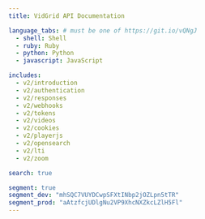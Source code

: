 ```yaml
---
title: VidGrid API Documentation

language_tabs: # must be one of https://git.io/vQNgJ
  - shell: Shell
  - ruby: Ruby
  - python: Python
  - javascript: JavaScript

includes:
  - v2/introduction
  - v2/authentication
  - v2/responses
  - v2/webhooks
  - v2/tokens
  - v2/videos
  - v2/cookies
  - v2/playerjs
  - v2/opensearch
  - v2/lti
  - v2/zoom

search: true

segment: true
segment_dev: "mhSQC7VUYDCwpSFXtINbp2jOZLpn5tTR"
segment_prod: "aAtzfcjUDlgNu2VP9XhcNXZkcLZlH5Fl"
---
```

